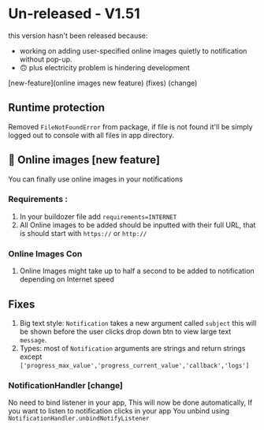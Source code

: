 # Un-released - V1.51
this version hasn't been released because: 
- working on adding user-specified online images quietly to notification without pop-up.
- 🙃 plus electricity problem is hindering development

[new-feature](online images new feature)
(fixes) 
(change)
## Runtime protection
Removed `FileNotFoundError` from package, if file is not found it'll be simply logged out to console with all files in app directory.
## 🥳 Online images [new feature]
You can finally use online images in your notifications
### Requirements :
1. In your buildozer file add `requirements=INTERNET`
2. All Online images to be added should be inputted with their full URL, that is should start with `https://` or `http://`
### Online Images Con
1. Online Images might take up to half a second to be added to notification depending on Internet speed
## Fixes
1. Big text style: `Notification` takes a new argument called `subject` this will be shown before the user clicks drop down btn to view large text `message`.
2. Types: most of `Notification` arguments are strings and return strings except `['progress_max_value','progress_current_value','callback','logs']`

### NotificationHandler [change]
No need to bind listener in your app, This will now be done automatically, If you want to listen to notification clicks in your app You unbind using `NotificationHandler.unbindNotifyListener` 
